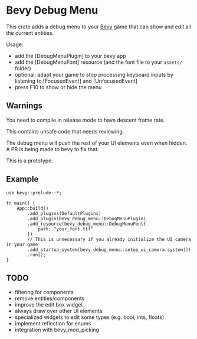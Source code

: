 # Bevy Debug Menu
 
This crate adds a debug menu to your [Bevy](https://bevyengine.org) game that can show and edit all the current entities.
 
Usage:

* add the [DebugMenuPlugin] to your bevy app
* add the [DebugMenuFont] resource (and the font file to your `assets/` folder)
* optional: adapt your game to stop processing keyboard inputs by listening to [FocusedEvent] and [UnfocusedEvent]
* press F10 to show or hide the menu
 
## Warnings

You need to compile in release mode to have descent frame rate. 

This contains unsafe code that needs reviewing.
 
The debug menu will push the rest of your UI elements even when hidden. A PR is being made to bevy to fix that.

This is a prototype.
 
## Example

```
use bevy::prelude::*;

fn main() {
    App::build()
        .add_plugins(DefaultPlugins)
        .add_plugin(bevy_debug_menu::DebugMenuPlugin)
        .add_resource(bevy_debug_menu::DebugMenuFont{
            path: "your_font.ttf"
        })
        // This is unnecessary if you already initialize the UI camera in your game
        .add_startup_system(bevy_debug_menu::setup_ui_camera.system())
        .run();
}
```

## TODO

* filtering for components
* remove entities/components
* improve the edit box widget
* always draw over other UI elements
* specialized widgets to edit some types (e.g. bool, ints, floats)
* implement reflection for enums
* integration with bevy_mod_picking

